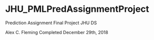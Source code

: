 # JHU_PMLPredAssignmentProject
Prediction Assignment Final Project JHU DS

Alex C. Fleming
Completed December 29th, 2018
